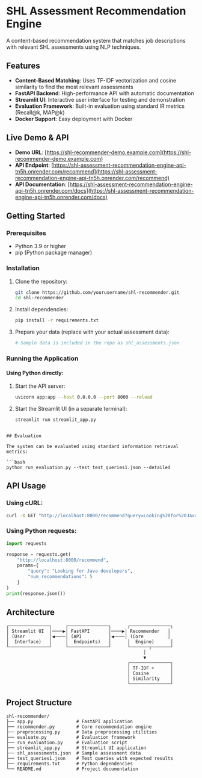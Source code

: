 # SHL Assessment Recommendation Engine

A content-based recommendation system that matches job descriptions with relevant SHL assessments using NLP techniques.

## Features

- **Content-Based Matching**: Uses TF-IDF vectorization and cosine similarity to find the most relevant assessments
- **FastAPI Backend**: High-performance API with automatic documentation
- **Streamlit UI**: Interactive user interface for testing and demonstration
- **Evaluation Framework**: Built-in evaluation using standard IR metrics (Recall@k, MAP@k)
- **Docker Support**: Easy deployment with Docker

## Live Demo & API

- **Demo URL**: [https://shl-recommender-demo.example.com](https://shl-recommender-demo.example.com)
- **API Endpoint**: [https://shl-assessment-recommendation-engine-api-tn5h.onrender.com/recommend](https://shl-assessment-recommendation-engine-api-tn5h.onrender.com/recommend)
- **API Documentation**: [https://shl-assessment-recommendation-engine-api-tn5h.onrender.com/docs](https://shl-assessment-recommendation-engine-api-tn5h.onrender.com/docs)

## Getting Started

### Prerequisites

- Python 3.9 or higher
- pip (Python package manager)

### Installation

1. Clone the repository:
   ```bash
   git clone https://github.com/yourusername/shl-recommender.git
   cd shl-recommender
   ```

2. Install dependencies:
   ```bash
   pip install -r requirements.txt
   ```

3. Prepare your data (replace with your actual assessment data):
   ```bash
   # Sample data is included in the repo as shl_assessments.json
   ```

### Running the Application

#### Using Python directly:

1. Start the API server:
   ```bash
   uvicorn app:app --host 0.0.0.0 --port 8000 --reload
   ```

2. Start the Streamlit UI (in a separate terminal):
   ```bash
   streamlit run streamlit_app.py
   ```


```

## Evaluation

The system can be evaluated using standard information retrieval metrics:

```bash
python run_evaluation.py --test test_queries1.json --detailed
```


## API Usage

### Using cURL:

```bash
curl -X GET "http://localhost:8000/recommend?query=Looking%20for%20Java%20developers&num_recommendations=5"
```

### Using Python requests:

```python
import requests

response = requests.get(
    "http://localhost:8000/recommend",
    params={
        "query": "Looking for Java developers",
        "num_recommendations": 5
    }
)
print(response.json())
```

## Architecture

```
┌───────────────┐     ┌───────────────┐      ┌───────────────┐
│ Streamlit UI  │────▶│ FastAPI       │────▶│ Recommender   │
│ (User         │◀────│ (API          │◀────│ (Core         │
│  Interface)   │     │  Endpoints)   │      │  Engine)      │
└───────────────┘     └───────────────┘      └───────┬───────┘
                                                   │
                                                   ▼
                                             ┌───────────────┐
                                             │ TF-IDF +      │
                                             │ Cosine        │
                                             │ Similarity    │
                                             └───────────────┘
```

## Project Structure

```
shl-recommender/
├── app.py                # FastAPI application
├── recommender.py        # Core recommendation engine
├── preprocessing.py      # Data preprocessing utilities
├── evaluate.py           # Evaluation framework
├── run_evaluation.py     # Evaluation script
├── streamlit_app.py      # Streamlit UI application
├── shl_assessments.json  # Sample assessment data
├── test_queries1.json    # Test queries with expected results
├── requirements.txt      # Python dependencies
└── README.md             # Project documentation
```

